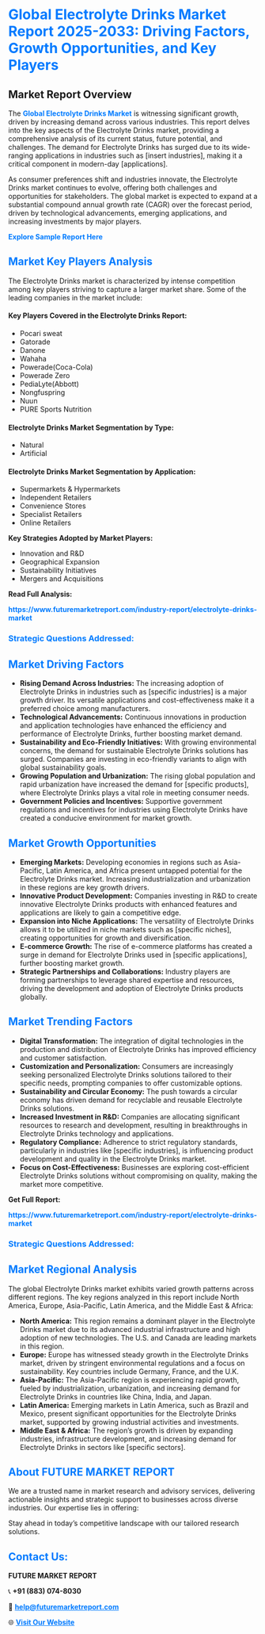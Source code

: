 <h1 style="color: #007BFF;">Global Electrolyte Drinks Market Report 2025-2033: Driving Factors, Growth Opportunities, and Key Players</h1>

<section id="overview">
<h2>Market Report Overview</h2>
<p>The <a href="https://www.futuremarketreport.com/industry-report/electrolyte-drinks-market" style="color: #007BFF; text-decoration: none;"><strong>Global Electrolyte Drinks Market</strong></a> is witnessing significant growth, driven by increasing demand across various industries. This report delves into the key aspects of the Electrolyte Drinks market, providing a comprehensive analysis of its current status, future potential, and challenges. The demand for Electrolyte Drinks has surged due to its wide-ranging applications in industries such as [insert industries], making it a critical component in modern-day [applications].</p>
<p>As consumer preferences shift and industries innovate, the Electrolyte Drinks market continues to evolve, offering both challenges and opportunities for stakeholders. The global market is expected to expand at a substantial compound annual growth rate (CAGR) over the forecast period, driven by technological advancements, emerging applications, and increasing investments by major players.</p>
</section>

<section id="overview">
<p><a href="https://www.futuremarketreport.com/request-sample/reportId=92932" style="color: #007BFF; text-decoration: none;"><strong>Explore Sample Report Here</strong></a></p>
</section>

<section id="key-players">
<h2 style="color: #007BFF;">Market Key Players Analysis</h2>
<p>The Electrolyte Drinks market is characterized by intense competition among key players striving to capture a larger market share. Some of the leading companies in the market include:</p>
<h4>Key Players Covered in the Electrolyte Drinks Report:</h4>
<ul><li>Pocari sweat</li><li>Gatorade</li><li>Danone</li><li>Wahaha</li><li>Powerade(Coca-Cola)</li><li>Powerade Zero</li><li>PediaLyte(Abbott)</li><li>Nongfuspring</li><li>Nuun</li><li>PURE Sports Nutrition</li></ul>
<h4>Electrolyte Drinks Market Segmentation by Type:</h4>
<ul><li>Natural</li><li>Artificial</li></ul>

<h4>Electrolyte Drinks Market Segmentation by Application:</h4>
<ul><li>Supermarkets &amp; Hypermarkets</li><li>Independent Retailers</li><li>Convenience Stores</li><li>Specialist Retailers</li><li>Online Retailers</li></ul>
<p><strong>Key Strategies Adopted by Market Players:</strong></p>
<ul>
<li>Innovation and R&D</li>
<li>Geographical Expansion</li>
<li>Sustainability Initiatives</li>
<li>Mergers and Acquisitions</li>
</ul>
</section>

<section>
<p><strong>Read Full Analysis: </strong></p><a href="https://www.futuremarketreport.com/industry-report/electrolyte-drinks-market" style="color: #007BFF; text-decoration: none;"><strong>https://www.futuremarketreport.com/industry-report/electrolyte-drinks-market</strong></a>
<h3 style="color: #007BFF;">Strategic Questions Addressed:</h3>
</section>

<section id="driving-factors">
<h2 style="color: #007BFF;">Market Driving Factors</h2>
<ul>
<li><strong>Rising Demand Across Industries:</strong> The increasing adoption of Electrolyte Drinks in industries such as [specific industries] is a major growth driver. Its versatile applications and cost-effectiveness make it a preferred choice among manufacturers.</li>
<li><strong>Technological Advancements:</strong> Continuous innovations in production and application technologies have enhanced the efficiency and performance of Electrolyte Drinks, further boosting market demand.</li>
<li><strong>Sustainability and Eco-Friendly Initiatives:</strong> With growing environmental concerns, the demand for sustainable Electrolyte Drinks solutions has surged. Companies are investing in eco-friendly variants to align with global sustainability goals.</li>
<li><strong>Growing Population and Urbanization:</strong> The rising global population and rapid urbanization have increased the demand for [specific products], where Electrolyte Drinks plays a vital role in meeting consumer needs.</li>
<li><strong>Government Policies and Incentives:</strong> Supportive government regulations and incentives for industries using Electrolyte Drinks have created a conducive environment for market growth.</li>
</ul>
</section>

<section id="growth-opportunities">
<h2 style="color: #007BFF;">Market Growth Opportunities</h2>
<ul>
<li><strong>Emerging Markets:</strong> Developing economies in regions such as Asia-Pacific, Latin America, and Africa present untapped potential for the Electrolyte Drinks market. Increasing industrialization and urbanization in these regions are key growth drivers.</li>
<li><strong>Innovative Product Development:</strong> Companies investing in R&D to create innovative Electrolyte Drinks products with enhanced features and applications are likely to gain a competitive edge.</li>
<li><strong>Expansion into Niche Applications:</strong> The versatility of Electrolyte Drinks allows it to be utilized in niche markets such as [specific niches], creating opportunities for growth and diversification.</li>
<li><strong>E-commerce Growth:</strong> The rise of e-commerce platforms has created a surge in demand for Electrolyte Drinks used in [specific applications], further boosting market growth.</li>
<li><strong>Strategic Partnerships and Collaborations:</strong> Industry players are forming partnerships to leverage shared expertise and resources, driving the development and adoption of Electrolyte Drinks products globally.</li>
</ul>
</section>

<section id="trending-factors">
<h2 style="color: #007BFF;">Market Trending Factors</h2>
<ul>
<li><strong>Digital Transformation:</strong> The integration of digital technologies in the production and distribution of Electrolyte Drinks has improved efficiency and customer satisfaction.</li>
<li><strong>Customization and Personalization:</strong> Consumers are increasingly seeking personalized Electrolyte Drinks solutions tailored to their specific needs, prompting companies to offer customizable options.</li>
<li><strong>Sustainability and Circular Economy:</strong> The push towards a circular economy has driven demand for recyclable and reusable Electrolyte Drinks solutions.</li>
<li><strong>Increased Investment in R&D:</strong> Companies are allocating significant resources to research and development, resulting in breakthroughs in Electrolyte Drinks technology and applications.</li>
<li><strong>Regulatory Compliance:</strong> Adherence to strict regulatory standards, particularly in industries like [specific industries], is influencing product development and quality in the Electrolyte Drinks market.</li>
<li><strong>Focus on Cost-Effectiveness:</strong> Businesses are exploring cost-efficient Electrolyte Drinks solutions without compromising on quality, making the market more competitive.</li>
</ul>
</section>

<section>
<p><strong>Get Full Report: </strong></p><a href="https://www.futuremarketreport.com/industry-report/electrolyte-drinks-market" style="color: #007BFF; text-decoration: none;"><strong>https://www.futuremarketreport.com/industry-report/electrolyte-drinks-market</strong></a>
<h3 style="color: #007BFF;">Strategic Questions Addressed:</h3>
</section>


<section id="regional-analysis">
<h2 style="color: #007BFF;">Market Regional Analysis</h2>
<p>The global Electrolyte Drinks market exhibits varied growth patterns across different regions. The key regions analyzed in this report include North America, Europe, Asia-Pacific, Latin America, and the Middle East & Africa:</p>
<ul>
<li><strong>North America:</strong> This region remains a dominant player in the Electrolyte Drinks market due to its advanced industrial infrastructure and high adoption of new technologies. The U.S. and Canada are leading markets in this region.</li>
<li><strong>Europe:</strong> Europe has witnessed steady growth in the Electrolyte Drinks market, driven by stringent environmental regulations and a focus on sustainability. Key countries include Germany, France, and the U.K.</li>
<li><strong>Asia-Pacific:</strong> The Asia-Pacific region is experiencing rapid growth, fueled by industrialization, urbanization, and increasing demand for Electrolyte Drinks in countries like China, India, and Japan.</li>
<li><strong>Latin America:</strong> Emerging markets in Latin America, such as Brazil and Mexico, present significant opportunities for the Electrolyte Drinks market, supported by growing industrial activities and investments.</li>
<li><strong>Middle East & Africa:</strong> The region’s growth is driven by expanding industries, infrastructure development, and increasing demand for Electrolyte Drinks in sectors like [specific sectors].</li>
</ul>
</section>

<footer>
<h2 style="color: #007BFF;">About FUTURE MARKET REPORT</h2>
<p>We are a trusted name in market research and advisory services, delivering actionable insights and strategic support to businesses across diverse industries. Our expertise lies in offering:</p>

<p>Stay ahead in today’s competitive landscape with our tailored research solutions.</p>

<h2 style="color: #007BFF;">Contact Us:</h2>
<p><strong>FUTURE MARKET REPORT</strong></p>
<p>📞 <strong>+91 (883) 074-8030</strong></p>
<p>📧 <strong><a href="mailto:help@futuremarketreport.com" style="color: #007BFF;">help@futuremarketreport.com</a></strong></p>
<p>🌐 <strong><a href="https://www.futuremarketreport.com/" style="color: #007BFF;">Visit Our Website</a></strong></p>
</footer>